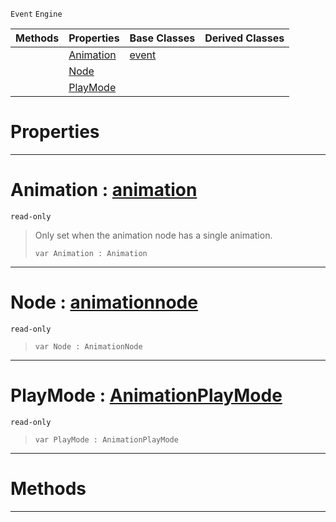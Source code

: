  `Event` `Engine`



|Methods|Properties|Base Classes|Derived Classes|
|---|---|---|---|
| |[ Animation](https://github.com/ZilchEngine/ZilchDocs/blob/master/code_reference/class_reference/animationgraphevent.markdown#animation-zilch-engine-do)|[event](https://github.com/ZilchEngine/ZilchDocs/blob/master/code_reference/class_reference/event.markdown)| |
| |[ Node](https://github.com/ZilchEngine/ZilchDocs/blob/master/code_reference/class_reference/animationgraphevent.markdown#node-zilch-engine-documen)| | |
| |[ PlayMode](https://github.com/ZilchEngine/ZilchDocs/blob/master/code_reference/class_reference/animationgraphevent.markdown#playmode-zilch-engine-doc)| | |


 #  Properties


---  
 #  Animation : [animation](https://github.com/ZilchEngine/ZilchDocs/blob/master/code_reference/class_reference/animation.markdown)

 `read-only`

> Only set when the animation node has a single animation.
> ``` lang=cpp, name=Nada
> var Animation : Animation


---  
 #  Node : [animationnode](https://github.com/ZilchEngine/ZilchDocs/blob/master/code_reference/class_reference/animationnode.markdown)

 `read-only`

> 
> ``` lang=cpp, name=Nada
> var Node : AnimationNode


---  
 #  PlayMode : [AnimationPlayMode](https://github.com/ZilchEngine/ZilchDocs/blob/master/code_reference/enum_reference.markdown#animationplaymode)

 `read-only`

> 
> ``` lang=cpp, name=Nada
> var PlayMode : AnimationPlayMode


---  
 #  Methods


---  
 

 
